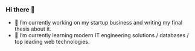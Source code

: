 ### Hi there 👋
- 🔭 I’m currently working on my startup business and writing my final thesis about it.
- 🌱 I’m currently learning modern IT engineering solutions / databases / top leading web technologies.
<!--
**ktivadar/ktivadar** is a ✨ _special_ ✨ repository because its `README.md` (this file) appears on your GitHub profile.

Here are some ideas to get you started:


- 👯 I’m looking to collaborate on ...
- 🤔 I’m looking for help with ...
- 💬 Ask me about ...
- 📫 How to reach me: ...
- 😄 Pronouns: ...
- ⚡ Fun fact: ...
-->
